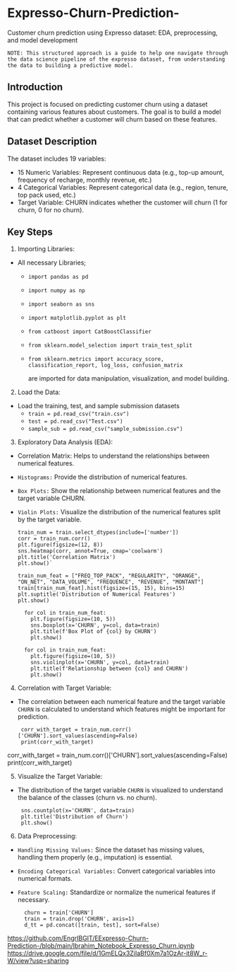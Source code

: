 # Expresso-Churn-Prediction-
Customer churn prediction using Expresso dataset: EDA, preprocessing, and model development

  `NOTE: This structured approach is a guide to help one navigate through the data science pipeline of the expresso dataset, from understanding the data to building a predictive model.`
  
## Introduction
This project is focused on predicting customer churn using a dataset containing various features about customers. The goal is to build a model that can predict whether a customer will churn based on these features.

## Dataset Description
The dataset includes 19 variables:

- 15 Numeric Variables: Represent continuous data (e.g., top-up amount, frequency of recharge, monthly revenue, etc.)
- 4 Categorical Variables: Represent categorical data (e.g., region, tenure, top pack used, etc.)
- Target Variable: CHURN indicates whether the customer will churn (1 for churn, 0 for no churn).

## Key Steps
1.  Importing Libraries:

- All necessary Libraries; 
  - `import pandas as pd`
  - `import numpy as np`
  - `import seaborn as sns`
  - `import matplotlib.pyplot as plt`

  - `from catboost import CatBoostClassifier`
  - `from sklearn.model_selection import train_test_split`
  - `from sklearn.metrics import accuracy_score, classification_report, log_loss, confusion_matrix` 

    are imported for data manipulation, visualization, and model building.
    
2. Load the Data:
- Load the training, test, and sample submission datasets
  - `train = pd.read_csv("train.csv")`
  - `test = pd.read_csv("Test.csv")`
  - `sample_sub = pd.read_csv("sample_submission.csv")`

3.  Exploratory Data Analysis (EDA):

- Correlation Matrix: Helps to understand the relationships between numerical features.
- `Histograms:` Provide the distribution of numerical features.
- `Box Plots:` Show the relationship between numerical features and the target variable CHURN.
- `Violin Plots:` Visualize the distribution of the numerical features split by the target variable.

      train_num = train.select_dtypes(include=['number'])
      corr = train_num.corr()
      plt.figure(figsize=(12, 8))
      sns.heatmap(corr, annot=True, cmap='coolwarm')
      plt.title('Correlation Matrix')
      plt.show()`
    
      train_num_feat = ["FREQ_TOP_PACK", "REGULARITY", "ORANGE", "ON_NET", "DATA_VOLUME", "FREQUENCE", "REVENUE", "MONTANT"]
      train[train_num_feat].hist(figsize=(15, 15), bins=15)
      plt.suptitle('Distribution of Numerical Features')
      plt.show()
    
        for col in train_num_feat:
          plt.figure(figsize=(10, 5))
          sns.boxplot(x='CHURN', y=col, data=train)
          plt.title(f'Box Plot of {col} by CHURN')
          plt.show()
      
        for col in train_num_feat:
          plt.figure(figsize=(10, 5))
          sns.violinplot(x='CHURN', y=col, data=train)
          plt.title(f'Relationship between {col} and CHURN')
          plt.show()
  
4.  Correlation with Target Variable:

-  The correlation between each numerical feature and the target variable `CHURN` is calculated to understand which features might be important for prediction.

        corr_with_target = train_num.corr()['CHURN'].sort_values(ascending=False)
        print(corr_with_target)


corr_with_target = train_num.corr()['CHURN'].sort_values(ascending=False)
print(corr_with_target)


5. Visualize the Target Variable:

-  The distribution of the target variable `CHURN` is visualized to understand the balance of the classes (churn vs. no churn).

        sns.countplot(x='CHURN', data=train)
        plt.title('Distribution of Churn')
        plt.show()

6. Data Preprocessing:

- `Handling Missing Values:` Since the dataset has missing values, handling them properly (e.g., imputation) is essential.
- `Encoding Categorical Variables:` Convert categorical variables into numerical formats.
- `Feature Scaling:` Standardize or normalize the numerical features if necessary.

        churn = train['CHURN']
        train = train.drop('CHURN', axis=1)
        d_tt = pd.concat([train, test], sort=False)

  









https://github.com/EngrIBGIT/EExpresso-Churn-Prediction-/blob/main/Ibrahim_Notebook_Expresso_Churn.ipynb
https://drive.google.com/file/d/1GmELQx3ZiIaBf0Xm7a1OzAr-it8W_r-W/view?usp=sharing
